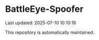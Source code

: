 # BattleEye-Spoofer

Last updated: 2025-07-10 10:10:16

This repository is automatically maintained.
